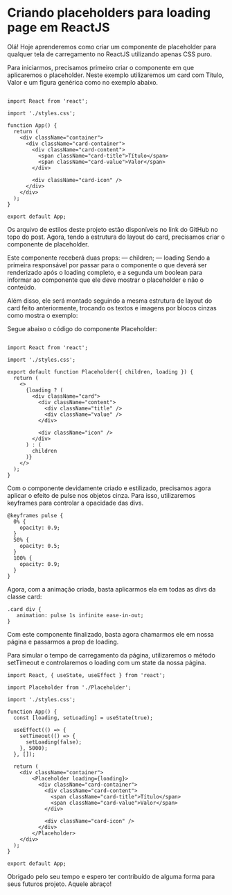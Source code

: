 # Criando placeholders para loading page em ReactJS

Olá! Hoje aprenderemos como criar um componente de placeholder para qualquer tela de carregamento no ReactJS utilizando apenas CSS puro.

Para iniciarmos, precisamos primeiro criar o componente em que aplicaremos o placeholder. Neste exemplo utilizaremos um card com Título, Valor e um figura genérica como no exemplo abaixo.

````

import React from 'react';

import './styles.css';

function App() {
  return (
    <div className="container">
      <div className="card-container">
        <div className="card-content">
          <span className="card-title">Título</span>
          <span className="card-value">Valor</span>
        </div>

        <div className="card-icon" />
      </div>
    </div>
  );
}

export default App;

````

Os arquivo de estilos deste projeto estão disponíveis no link do GitHub no topo do post.
Agora, tendo a estrutura do layout do card, precisamos criar o componente de placeholder.

Este componente receberá duas props:
— children;
— loading
Sendo a primeira responsável por passar para o componente o que deverá ser renderizado após o loading completo, e a segunda um boolean para informar ao componente que ele deve mostrar o placeholder e não o conteúdo.

Além disso, ele será montado seguindo a mesma estrutura de layout do card feito anteriormente, trocando os textos e imagens por blocos cinzas como mostra o exemplo:

Segue abaixo o código do componente Placeholder:

```

import React from 'react';

import './styles.css';

export default function Placeholder({ children, loading }) {
  return (
    <>
      {loading ? (
        <div className="card">
          <div className="content">
            <div className="title" />
            <div className="value" />
          </div>

          <div className="icon" />
        </div>
      ) : (
        children
      )}
    </>
  );
}
```

Com o componente devidamente criado e estilizado, precisamos agora aplicar o efeito de pulse nos objetos cinza. Para isso, utilizaremos keyframes para controlar a opacidade das divs.

```
@keyframes pulse {
  0% {
    opacity: 0.9;
  } 
  50% {
    opacity: 0.5;
  }
  100% {
    opacity: 0.9;
  }
}

```

Agora, com a animação criada, basta aplicarmos ela em todas as divs da classe card:

```
.card div {
   animation: pulse 1s infinite ease-in-out;
}
```

Com este componente finalizado, basta agora chamarmos ele em nossa página e passarmos a prop de loading. 

Para simular o tempo de carregamento da página, utilizaremos o método setTimeout e controlaremos o loading com um state da nossa página.

```
import React, { useState, useEffect } from 'react';

import Placeholder from './Placeholder';

import './styles.css';

function App() {
  const [loading, setLoading] = useState(true);

  useEffect(() => {
    setTimeout(() => {
      setLoading(false);
    }, 5000);
  }, []);

  return (
    <div className="container">
        <Placeholder loading={loading}>
          <div className="card-container">
            <div className="card-content">
              <span className="card-title">Título</span>
              <span className="card-value">Valor</span>
            </div>

            <div className="card-icon" />
          </div>
        </Placeholder>
    </div>
  );
}

export default App;
```

Obrigado pelo seu tempo e espero ter contribuído de alguma forma para seus futuros projeto. Aquele abraço!